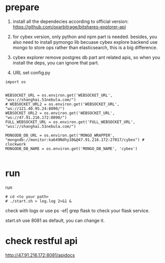 # prepare

1. install all the dependecies according to official version: https://github.com/oxarbitrage/bitshares-explorer-api

2. for cybex version, only python and npm part is needed.
besides, you also need to install pymongo lib becuase cybex explore backend use mongo to store ops rather than elasticsearch, this is a big difference.
3. cybex explorer remove postgres db part ant related apis, so when you install the deps, you can ignore that part.

4. URL set config.py
```
import os


WEBSOCKET_URL = os.environ.get('WEBSOCKET_URL', "wss://shanghai.51nebula.com/")
# WEBSOCKET_URL2 = os.environ.get('WEBSOCKET_URL', "ws://121.40.95.24:8090/")
WEBSOCKET_URL2 = os.environ.get('WEBSOCKET_URL', "ws://47.91.216.172:8090/")
FULL_WEBSOCKET_URL = os.environ.get('FULL_WEBSOCKET_URL', "wss://shanghai.51nebula.com/")

MONGODB_DB_URL = os.environ.get('MONGO_WRAPPER', "mongodb://monitor:ka649Ndhy10&@47.91.216.172:27017/cybex") # clockwork
MONGODB_DB_NAME = os.environ.get('MONGO_DB_NAME', 'cybex')


```


# run

run 
```
# cd <to your path>
# ./start.sh > log.log 2>&1 &
```
check with logs or use ps -ef| grep flask to check your flask service.


start.sh use 8081 as default, you can change it.

# check restful api

http://47.91.216.172:8081/apidocs


